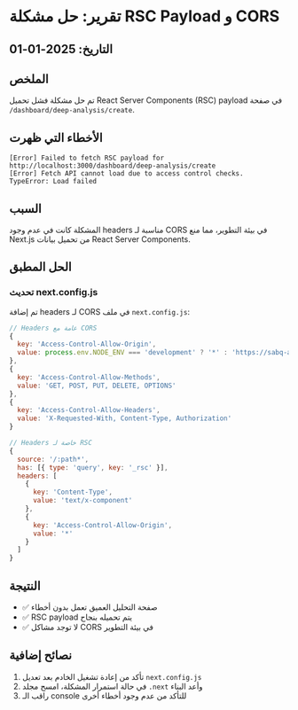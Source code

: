 # تقرير: حل مشكلة RSC Payload و CORS

## التاريخ: 2025-01-01

## الملخص
تم حل مشكلة فشل تحميل React Server Components (RSC) payload في صفحة `/dashboard/deep-analysis/create`.

## الأخطاء التي ظهرت
```
[Error] Failed to fetch RSC payload for http://localhost:3000/dashboard/deep-analysis/create
[Error] Fetch API cannot load due to access control checks.
TypeError: Load failed
```

## السبب
المشكلة كانت في عدم وجود headers مناسبة لـ CORS في بيئة التطوير، مما منع Next.js من تحميل بيانات React Server Components.

## الحل المطبق

### تحديث next.config.js
تم إضافة headers لـ CORS في ملف `next.config.js`:

```javascript
// Headers عامة مع CORS
{
  key: 'Access-Control-Allow-Origin',
  value: process.env.NODE_ENV === 'development' ? '*' : 'https://sabq-ai-cms.vercel.app'
},
{
  key: 'Access-Control-Allow-Methods',
  value: 'GET, POST, PUT, DELETE, OPTIONS'
},
{
  key: 'Access-Control-Allow-Headers',
  value: 'X-Requested-With, Content-Type, Authorization'
}

// Headers خاصة لـ RSC
{
  source: '/:path*',
  has: [{ type: 'query', key: '_rsc' }],
  headers: [
    {
      key: 'Content-Type',
      value: 'text/x-component'
    },
    {
      key: 'Access-Control-Allow-Origin',
      value: '*'
    }
  ]
}
```

## النتيجة
- ✅ صفحة التحليل العميق تعمل بدون أخطاء
- ✅ RSC payload يتم تحميله بنجاح
- ✅ لا توجد مشاكل CORS في بيئة التطوير

## نصائح إضافية
1. تأكد من إعادة تشغيل الخادم بعد تعديل `next.config.js`
2. في حالة استمرار المشكلة، امسح مجلد `.next` وأعد البناء
3. راقب الـ console للتأكد من عدم وجود أخطاء أخرى 